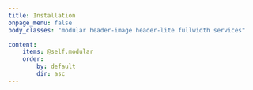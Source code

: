 ```yaml
---
title: Installation
onpage_menu: false
body_classes: "modular header-image header-lite fullwidth services"

content:
    items: @self.modular
    order:
        by: default
        dir: asc
---
```

